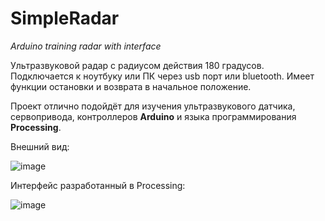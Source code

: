 # SimpleRadar
*Arduino training radar with interface*

Ультразвуковой радар с радиусом действия 180 градусов. Подключается к ноутбуку или ПК через usb порт или bluetooth. 
Имеет функции остановки и возврата в начальное положение.

Проект отлично подойдёт для изучения ультразвукового датчика, сервопривода, контроллеров **Arduino** и языка программирования **Processing**.

Внешний вид:

![image](https://user-images.githubusercontent.com/80031169/110585375-bd340780-8181-11eb-931d-a8007821145c.png)

Интерфейс разработанный в Processing:

![image](https://user-images.githubusercontent.com/80031169/110585537-fec4b280-8181-11eb-8d94-88ba05bb06bd.png)


